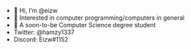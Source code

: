- 👋 Hi, I’m @eizw
- 👀 Interested in computer programming/computers in general
- 🌱 A soon-to-be Computer Science degree student
- Twitter: @hamzy1337
- Discord: Eizw#1152

<!---
eizw/eizw is a ✨ special ✨ repository because its `README.md` (this file) appears on your GitHub profile.
You can click the Preview link to take a look at your changes.
--->
